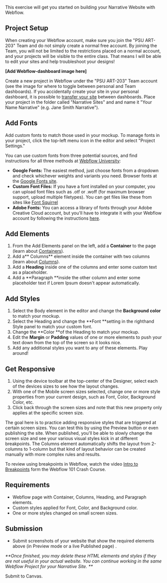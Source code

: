 This exercise will get you started on building your Narrative Website with Webflow.

## Project Setup

When creating your Webflow account, make sure you join the "PSU ART-203" Team and do not simply create a normal free account. By joining the Team, you will not be limited to the restrictions placed on a normal account, and your projects will be visible to the entire class. That means I will be able to edit your sites and help troubleshoot your designs!


**[Add Webflow-dashboard image here]**


Create a new project in Webflow under the "PSU ART-203" Team account \(see the image for where to toggle between personal and Team dashboards\). If you accidentally create your site in your personal dashboard, it is possible to [transfer your site](https://university.webflow.com/article/transfer-a-project#transfer-the-project-to-a-team) between dashboards. Place your project in the folder called "Narrative Sites" and and name it "Your Name Narrative" \(e.g. Jane Smith Narrative"\).


## Add Fonts

Add custom fonts to match those used in your mockup. To manage fonts in your project, click the top-left menu icon in the editor and select "Project Settings."

You can use custom fonts from three potential sources, and find instructions for all three methods at [Webflow University](https://university.webflow.com/topic/project-settings-fonts):

* **Google Fonts:** The easiest method, just choose fonts from a dropdown and check whichever weights and variants you need. Browser fonts at the [Google Fonts site](https://fonts.google.com).
* **Custom Font Files:** If you have a font installed on your computer, you can upload font files such as .otf or .woff \(for maximum browser support, upload multiple filetypes\). You can get files like these from sites like [Font Squirrel](https://www.fontsquirrel.com/)
* **Adobe Fonts:** You can access a library of fonts through your Adobe Creative Cloud account, but you'll have to integrate it with your Webflow account by following the instructions [here](https://university.webflow.com/article/typekit).

## Add Elements

1. From the Add Elements panel on the left, add a **Container** to the page \(learn about [Containers](https://university.webflow.com/article/container)\).
2. Add a** Columns** element inside the container with two columns \(learn about [Columns](https://university.webflow.com/article/columns)\).
3. Add a **Heading** inside one of the columns and enter some custom text as a placeholder.
4. Add a **Paragraph **inside the other column and enter some placeholder text if Lorem Ipsum doesn't appear automatically.

## Add Styles

1. Select the Body element in the editor and change the **Background color** to match your mockup. 
2. Select the Heading and change the **Font **setting in the righthand Style panel to match your custom font.
3. Change the **Color **of the Heading to match your mockup.
4. Edit the **Margin** or **Padding** values of one or more elements to push your text down from the top of the screen so it looks nice. 
5. Add any additional styles you want to any of these elements. Play around!

## Get Responsive

1. Using the device toolbar at the top-center of the Designer, select each of the devices sizes to see how the layout changes. 
2. With one of the Mobile screen sizes selected, change one or more style properties from your current design, such as Font, Color, Background Color, etc. 
3. Click back through the screen sizes and note that this new property only applies at the specific screen size. 

The goal here is to practice adding responsive styles that are triggered at certain screen sizes. You can test this by using the Preview button or even publishing the site. When published, you'll be able to slowly change the screen size and see your various visual styles kick in at different breakpoints. The Columns element automatically shifts the layout from 2-columns to 1-column but that kind of layout behavior can be created manually with more complex rules and results. 

To review using breakpoints in Webflow, watch the video [Intro to Breakpoints](https://university.webflow.com/lesson/intro-to-breakpoints-101) form the Webflow 101 Crash Course.

## Requirements

* Webflow page with Container, Columns, Heading, and Paragraph elements.
* Custom styles applied for Font, Color, and Background color.
* One or more styles changed on small screen sizes.

## Submission

* Submit screenshots of your website that show the required elements above \(in Preview mode or a live Published page\) . 

_**Once finished, you may delete these HTML elements and styles if they are not useful in your actual website. You can continue working in the same Webflow Project for your Narrative Site. **_

Submit to Canvas.

